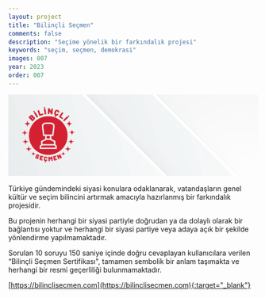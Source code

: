 ```yaml
---
layout: project
title: "Bilinçli Seçmen"
comments: false
description: "Seçime yönelik bir farkındalık projesi"
keywords: "seçim, seçmen, demokrasi"
images: 007
year: 2023
order: 007
---
```

![001](/assets/images/projects/007/001.png)

Türkiye gündemindeki siyasi konulara odaklanarak, vatandaşların genel kültür ve seçim bilincini artırmak amacıyla hazırlanmış bir farkındalık projesidir.

Bu projenin herhangi bir siyasi partiyle doğrudan ya da dolaylı olarak bir bağlantısı yoktur ve herhangi bir siyasi partiye veya adaya açık bir şekilde yönlendirme yapılmamaktadır.

Sorulan 10 soruyu 150 saniye içinde doğru cevaplayan kullanıcılara verilen “Bilinçli Seçmen Sertifikası", tamamen sembolik bir anlam taşımakta ve herhangi bir resmi geçerliliği bulunmamaktadır.

[https://bilinclisecmen.com](https://bilinclisecmen.com){:target="_blank"}